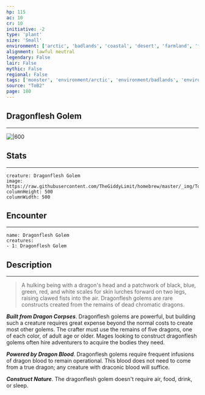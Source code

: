 ```yaml
---
hp: 115
ac: 10
cr: 10
initiative: -2
type: 'plant'    
size: 'Small'
environment: ['arctic', 'badlands', 'coastal', 'desert', 'farmland', 'forest', 'grassland', 'hill', 'mountain', 'planar', 'swamp', 'underdark', 'underwater', 'urban']
alignment: lawful neutral
legendary: False
lair: False
mythic: False
regional: False
tags: ['monster', 'environment/arctic', 'environment/badlands', 'environment/coastal', 'environment/desert', 'environment/farmland', 'environment/forest', 'environment/grassland', 'environment/hill', 'environment/mountain', 'environment/planar', 'environment/swamp', 'environment/underdark', 'environment/underwater', 'environment/urban']
source: "ToB2"
page: 180
---
```


## Dragonflesh Golem
---

![|600](https://raw.githubusercontent.com/TheGiddyLimit/homebrew/master/_img/ToB2/creature/Dragonflesh%20Golem.webp)

## Stats
---

```statblock
creature: Dragonflesh Golem
image: https://raw.githubusercontent.com/TheGiddyLimit/homebrew/master/_img/ToB2/creature/token/Dragonflesh%20Golem%20%28Token%29.png
columnHeight: 500
columnWidth: 500
```

## Encounter
---

```encounter-table
name: Dragonflesh Golem
creatures:
- 1: Dragonflesh Golem
```

## Description
---
>A hulking being with a dragon's head and a patchwork of black, blue, green, red, and white scales for skin lurches forward on two legs, raising clawed fists into the air. Dragonflesh golems are rare constructs created from the remains of dead chromatic dragons.

**_Built from Dragon Corpses_**. Dragonflesh golems are powerful, but building such a creature requires great expense beyond the normal costs to create most other golems. The crafter must use the remains of five dragons, one of each color, of adult age or older. Mages looking to construct dragonflesh golems often hire adventurers to acquire the bodies they need.

**_Powered by Dragon Blood_**. Dragonflesh golems require frequent infusions of dragon blood to remain operational. This blood does not need to come from a true dragon; any creature with draconic blood will suffice.

**_Construct Nature_**. The dragonflesh golem doesn't require air, food, drink, or sleep.






